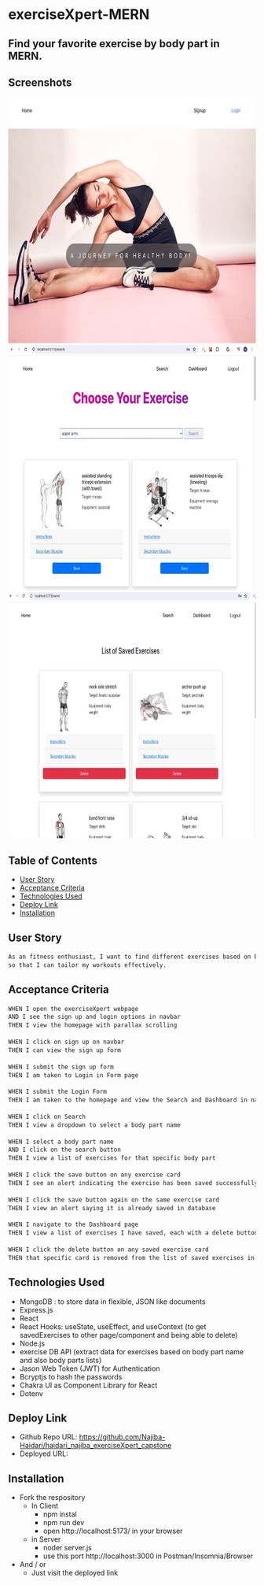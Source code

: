 # exerciseXpert-MERN

## Find your favorite exercise by body part in MERN.

## Screenshots

<p align="center">
  <img src="./client//src/assets/screenshot1.jpg" alt="screenshot" width="700" height="500" />
  <img src="./client//src/assets/screenshot2.jpg" alt="screenshot" width="700" height="500" />
    <img src="./client//src/assets/screenshot3.jpg" alt="screenshot" width="700" height="500" />
</p>

## Table of Contents

- [User Story](#user-story)
- [Acceptance Criteria](#acceptance-criteria)
- [Technologies Used](#technologies-used)
- [Deploy Link](#deploy-link)
- [Installation](#installation)

## User Story

```md
As an fitness enthusiast, I want to find different exercises based on body part names
so that I can tailor my workouts effectively.
```

## Acceptance Criteria

```md
WHEN I open the exerciseXpert webpage
AND I see the sign up and login options in navbar
THEN I view the homepage with parallax scrolling

WHEN I click on sign up on navbar
THEN I can view the sign up form

WHEN I submit the sign up form
THEN I am taken to Login in Form page

WHEN I submit the Login Form 
THEN I am taken to the homepage and view the Search and Dashboard in navbar

WHEN I click on Search
THEN I view a dropdown to select a body part name

WHEN I select a body part name
AND I click on the search button
THEN I view a list of exercises for that specific body part

WHEN I click the save button on any exercise card
THEN I see an alert indicating the exercise has been saved successfully in database

WHEN I click the save button again on the same exercise card
THEN I view an alert saying it is already saved in database

WHEN I navigate to the Dashboard page
THEN I view a list of exercises I have saved, each with a delete button

WHEN I click the delete button on any saved exercise card
THEN that specific card is removed from the list of saved exercises in database
```

## Technologies Used

- MongoDB : to store data in flexible, JSON like documents
- Express.js
- React
- React Hooks: useState, useEffect, and useContext (to get savedExercises to other page/component and being able to delete)
- Node.js
- exercise DB API (extract data for exercises based on body part name and also body parts lists)
- Jason Web Token (JWT) for Authentication
- Bcryptjs to hash the passwords
- Chakra UI as Component Library for React
- Dotenv

## Deploy Link

- Github Repo URL: https://github.com/Najiba-Haidari/haidari_najiba_exerciseXpert_capstone
- Deployed URL: 

## Installation

* Fork the respository
    * In Client
        * npm instal
        * npm run dev
        * open http://localhost:5173/ in your browser
    * in Server
        * noder server.js
        * use this port http://localhost:3000 in Postman/Insomnia/Browser
* And / or 
    * Just visit the deployed link
